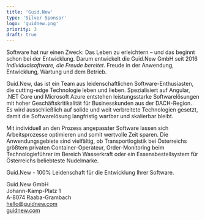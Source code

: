```yaml
---
title: 'Guid.New'
type: 'Silver Sponsor'
logo: 'guidnew.png'
priority: 3
draft: true
---
```


Software hat nur einen Zweck: Das Leben zu erleichtern – und das beginnt schon bei der Entwicklung. Darum entwickelt die Guid.New GmbH seit 2016 _Individualsoftware, die Freude bereitet_. Freude in der Anwendung, Entwicklung, Wartung und dem Betrieb.

Guid.New, das ist ein Team aus leidenschaftlichen Software-Enthusiasten, die cutting-edge Technologie leben und lieben. Spezialisiert auf Angular, .NET Core und Microsoft Azure entstehen leistungsstarke Softwarelösungen mit hoher Geschäftskritikalität für Businesskunden aus der DACH-Region. Es wird ausschließlich auf solide und weit verbreitete Technologien gesetzt, damit die Softwarelösung langfristig wartbar und skalierbar bleibt.

Mit individuell an den Prozess angepasster Software lassen sich Arbeitsprozesse optimieren und somit wertvolle Zeit sparen. Die Anwendungsgebiete sind vielfältig, ob Transportlogistik bei Österreichs größtem privaten Container-Operateur, Order-Monitoring beim Technologieführer im Bereich Wasserkraft oder ein Essensbestellsystem für Österreichs beliebteste Nudelmarke.

Guid.New - 100% Leidenschaft für die Entwicklung Ihrer Software.

Guid.New GmbH  
Johann-Kamp-Platz 1  
A-8074 Raaba-Grambach  
[hello@guidnew.com](mailto:hello@guidnew.com)  
[guidnew.com](https://guidnew.com/?utm_source=globalazure&utm_medium=sponsorship&utm_campaign=traffic)
